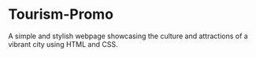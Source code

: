 # Tourism-Promo
A simple and stylish webpage showcasing the culture and attractions of a vibrant city using HTML and CSS.
